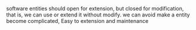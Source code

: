 software entities should open for extension, but closed for modification, that is, we can use or extend it without modify. we can avoid make a entity become complicated, Easy to extension and maintenance
